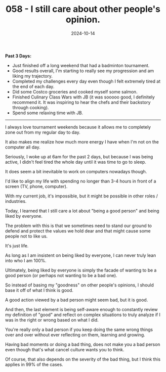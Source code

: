﻿---
title: 058 - I still care about other people's opinion.
date: 2024-10-14
categories: ["daily"]
tags: posts

---
**Past 3 Days:** 

- Just finished off a long weekend that had a badminton tournament.
- Good results overall, I'm starting to really see my progression and am liking my trajectory.
- Completed my challenges every day even though I felt extremely tired at the end of each day.
- Did some Costco groceries and cooked myself some salmon.
- Finished Culinary Class Wars with JB (it was sooooo good, I definitely recommend it. It was inspiring to hear the chefs and their backstory through cooking).
- Spend some relaxing time with JB.
---
I always love tournament weekends because it allows me to completely zone out from my regular day to day.

It also makes me realize how much more energy I have when I'm not on the computer all day.

Seriously, I woke up at 6am for the past 2 days, but because I was being active, I didn't feel tired the whole day until it was time to go to sleep.

It does seem a bit inevitable to work on computers nowadays though.

I'd like to align my life with spending no longer than 3-4 hours in front of a screen (TV, phone, computer).

With my current job, it's impossible, but it might be possible in other roles / industries.

Today, I learned that I still care a lot about "being a good person" and being liked by everyone.

The problem with this is that we sometimes need to stand our ground to defend and protect the values we hold dear and that might cause some people not to like us.

It's just life.

As long as I am insistent on being liked by everyone, I can never truly lean into who I am 100%.

Ultimately, being liked by everyone is simply the facade of wanting to be a good person (or perhaps not wanting to be a bad one).

So instead of basing my "goodness" on other people's opinions, I should base it off of what I think is good.

A good action viewed by a bad person might seem bad, but it is good.

And then, the last element is being self-aware enough to constantly review my definition of "good" and reflect on complex situations to truly analyze if I was in the right or wrong based on what I did.

You're really only a bad person if you keep doing the same wrong things over and over without ever reflecting on them, learning and growing.

Having bad moments or doing a bad thing, does not make you a bad person even though that's what cancel culture wants you to think.

Of course, that also depends on the severity of the bad thing, but I think this applies in 99% of the cases.
